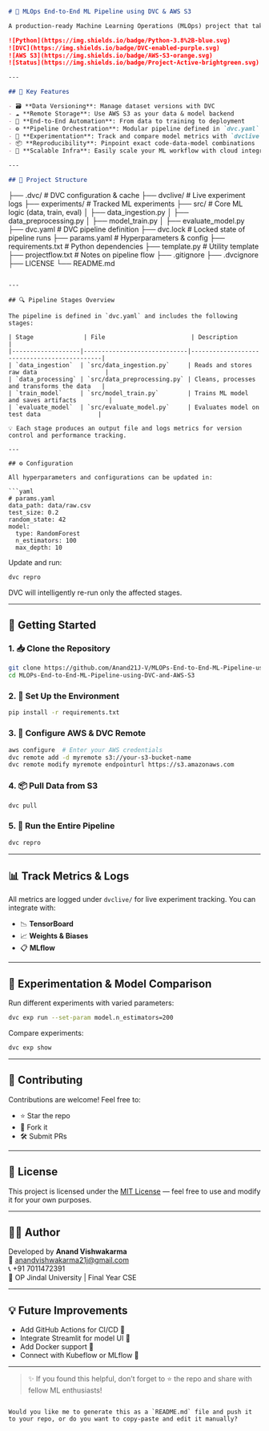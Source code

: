 

```markdown
# 🚀 MLOps End-to-End ML Pipeline using DVC & AWS S3

A production-ready Machine Learning Operations (MLOps) project that takes you through the entire ML lifecycle — from data ingestion to deployment — powered by **DVC**, **AWS S3**, **Git**, and **Python**. 🔁

![Python](https://img.shields.io/badge/Python-3.8%2B-blue.svg)
![DVC](https://img.shields.io/badge/DVC-enabled-purple.svg)
![AWS S3](https://img.shields.io/badge/AWS-S3-orange.svg)
![Status](https://img.shields.io/badge/Project-Active-brightgreen.svg)

---

## 📌 Key Features

- 🗃️ **Data Versioning**: Manage dataset versions with DVC
- ☁️ **Remote Storage**: Use AWS S3 as your data & model backend
- 🔁 **End-to-End Automation**: From data to training to deployment
- ⚙️ **Pipeline Orchestration**: Modular pipeline defined in `dvc.yaml`
- 🧪 **Experimentation**: Track and compare model metrics with `dvclive`
- 📦 **Reproducibility**: Pinpoint exact code-data-model combinations
- 🧰 **Scalable Infra**: Easily scale your ML workflow with cloud integrations

---

## 📁 Project Structure

```
├── .dvc/                # DVC configuration & cache
├── dvclive/             # Live experiment logs
├── experiments/         # Tracked ML experiments
├── src/                 # Core ML logic (data, train, eval)
│   ├── data_ingestion.py
│   ├── data_preprocessing.py
│   ├── model_train.py
│   ├── evaluate_model.py
├── dvc.yaml             # DVC pipeline definition
├── dvc.lock             # Locked state of pipeline runs
├── params.yaml          # Hyperparameters & config
├── requirements.txt     # Python dependencies
├── template.py          # Utility template
├── projectflow.txt      # Notes on pipeline flow
├── .gitignore
├── .dvcignore
├── LICENSE
└── README.md
```

---

## 🔍 Pipeline Stages Overview

The pipeline is defined in `dvc.yaml` and includes the following stages:

| Stage              | File                        | Description                                 |
|-------------------|-----------------------------|---------------------------------------------|
| `data_ingestion`  | `src/data_ingestion.py`     | Reads and stores raw data                   |
| `data_processing` | `src/data_preprocessing.py` | Cleans, processes and transforms the data   |
| `train_model`     | `src/model_train.py`        | Trains ML model and saves artifacts         |
| `evaluate_model`  | `src/evaluate_model.py`     | Evaluates model on test data                |

💡 Each stage produces an output file and logs metrics for version control and performance tracking.

---

## ⚙️ Configuration

All hyperparameters and configurations can be updated in:

```yaml
# params.yaml
data_path: data/raw.csv
test_size: 0.2
random_state: 42
model:
  type: RandomForest
  n_estimators: 100
  max_depth: 10
```

Update and run:

```bash
dvc repro
```

DVC will intelligently re-run only the affected stages.

---

## 🚀 Getting Started

### 1. 📥 Clone the Repository

```bash
git clone https://github.com/Anand21J-V/MLOPs-End-to-End-ML-Pipeline-using-DVC-and-AWS-S3.git
cd MLOPs-End-to-End-ML-Pipeline-using-DVC-and-AWS-S3
```

### 2. 🧰 Set Up the Environment

```bash
pip install -r requirements.txt
```

### 3. 🔐 Configure AWS & DVC Remote

```bash
aws configure  # Enter your AWS credentials
dvc remote add -d myremote s3://your-s3-bucket-name
dvc remote modify myremote endpointurl https://s3.amazonaws.com
```

### 4. 📦 Pull Data from S3

```bash
dvc pull
```

### 5. 🔁 Run the Entire Pipeline

```bash
dvc repro
```

---

## 📊 Track Metrics & Logs

All metrics are logged under `dvclive/` for live experiment tracking. You can integrate with:

- 📉 **TensorBoard**
- 📈 **Weights & Biases**
- 📋 **MLflow**

---

## 🧪 Experimentation & Model Comparison

Run different experiments with varied parameters:

```bash
dvc exp run --set-param model.n_estimators=200
```

Compare experiments:

```bash
dvc exp show
```

---

## 🤝 Contributing

Contributions are welcome! Feel free to:

- ⭐ Star the repo
- 🍴 Fork it
- 🛠 Submit PRs

---

## 📄 License

This project is licensed under the [MIT License](./LICENSE) — feel free to use and modify it for your own purposes.

---

## 🙋‍♂️ Author

Developed by **Anand Vishwakarma**  
📧 [anandvishwakarma21j@gmail.com](mailto:anandvishwakarma21j@gmail.com)  
📞 +91 7011472391  
🏫 OP Jindal University | Final Year CSE  

---

## 💡 Future Improvements

- Add GitHub Actions for CI/CD 🔄
- Integrate Streamlit for model UI 🎨
- Add Docker support 🐳
- Connect with Kubeflow or MLflow 🔗

---

> ✨ If you found this helpful, don’t forget to ⭐ the repo and share with fellow ML enthusiasts!

```

Would you like me to generate this as a `README.md` file and push it to your repo, or do you want to copy-paste and edit it manually?
